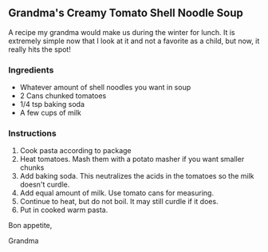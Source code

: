 ## Grandma's Creamy Tomato Shell Noodle Soup

A recipe my grandma would make us during the winter for lunch.  It is extremely simple now that I look at it and not a favorite as a child, but now, it really hits the spot!

### Ingredients

- Whatever amount of shell noodles you want in soup
- 2 Cans chunked tomatoes
- 1/4 tsp baking soda
- A few cups of milk

### Instructions

1. Cook pasta according to package
2. Heat tomatoes. Mash them with a potato masher if you want smaller chunks
3. Add baking soda. This neutralizes the acids in the tomatoes so the milk doesn't curdle.
4. Add equal amount of milk. Use tomato cans for measuring.
5. Continue to heat, but do not boil. It may still curdle if it does.
6. Put in cooked warm pasta.

Bon appetite,

Grandma
